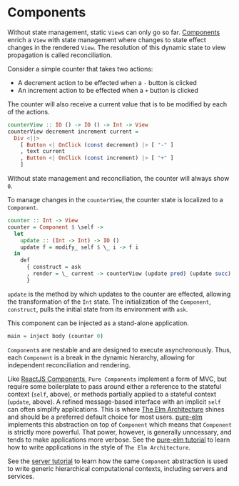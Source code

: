 # Components

Without state management, static `View`s can only go so far. [Components](/doc/pure-core/latest/Pure.Data.View/data%20Comp) enrich a `View` with state management where changes to state effect changes in the rendered `View`. The resolution of this dynamic state to view propagation is called reconciliation.

Consider a simple counter that takes two actions:

* A decrement action to be effected when a `-` button is clicked
* An increment action to be effected when a `+` button is clicked

The counter will also receive a current value that is to be modified by each of the actions.

```haskell
counterView :: IO () -> IO () -> Int -> View
counterView decrement increment current =
  Div <||>
    [ Button <| OnClick (const decrement) |> [ "-" ]
    , text current
    , Button <| OnClick (const increment) |> [ "+" ]
    ]
```

Without state management and reconciliation, the counter will always show `0`.

To manage changes in the `counterView`, the counter state is localized to a `Component`. 

```haskell
counter :: Int -> View
counter = Component $ \self ->
  let
    update :: (Int -> Int) -> IO ()
    update f = modify_ self $ \_ i -> f i
  in
    def
      { construct = ask
      , render = \_ current -> counterView (update pred) (update succ) current
      }
```

`update` is the method by which updates to the counter are effected, allowing the transformation of the `Int` state. The initialization of the `Component`, `construct`, pulls the initial state from its environment with `ask`.

This component can be injected as a stand-alone application.

```haskell
main = inject body (counter 0)
```

`Component`s are nestable and are designed to execute asynchronously. Thus, each `Component` is a break in the dynamic hierarchy, allowing for independent reconciliation and rendering.

Like [ReactJS Components](https://reactjs.org/docs/components-and-props.html), `Pure Components` implement a form of MVC, but require some boilerplate to pass around either a reference to the stateful context (`self`, above), or methods partially applied to a stateful context (`update`, above). A refined message-based interface with an implicit `self` can often simplify applications. This is where [The Elm Architecture](https://guide.elm-lang.org/architecture/) shines and should be a preferred default choice for most users. [pure-elm](/doc/pure-elm/latest) implements this abstraction on top of `Component` which means that `Component` is strictly more powerful. That power, however, is generally unncessary, and tends to make applications more verbose. See the [pure-elm tutorial](/tut/elm) to learn how to write applications in the style of `The Elm Architecture`.

See the [server tutorial](/tut/servers) to learn how the same `Component` abstraction is used to write generic hierarchical computational contexts, including servers and services.
